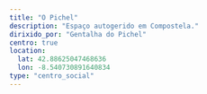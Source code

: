 ```yaml
---
title: "O Pichel"
description: "Espaço autogerido em Compostela."
dirixido_por: "Gentalha do Pichel"
centro: true
location:
  lat: 42.88625047468636
  lon: -8.540730891640834
type: "centro_social"
---
```

